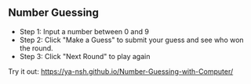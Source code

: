 ## Number Guessing

- Step 1: Input a number between 0 and 9
- Step 2: Click "Make a Guess" to submit your guess and see who won the round.
- Step 3: Click "Next Round" to play again

Try it out: 
https://ya-nsh.github.io/Number-Guessing-with-Computer/
